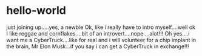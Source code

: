 # hello-world
just joining up.....yes, a newbie
Ok, like i really have to intro myself....well ok
I like reggae and cornflakes....bit of an introvert....nope ...alot!!!
Oh yes....i want me a CyberTruck....like for real and i will volunteer for a chip implant in the brain, Mr Elon Musk...if you say i can get a CyberTruck in exchange!!!
